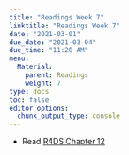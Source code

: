 ```yaml
---
title: "Readings Week 7"
linktitle: "Readings Week 7"
date: "2021-03-01"
due_date: "2021-03-04"
due_time: "11:20 AM"
menu:
  Material:
    parent: Readings
    weight: 7
type: docs
toc: false
editor_options: 
  chunk_output_type: console
---
```




* Read [R4DS Chapter 12](https://r4ds.had.co.nz/tidy-data.html) 
